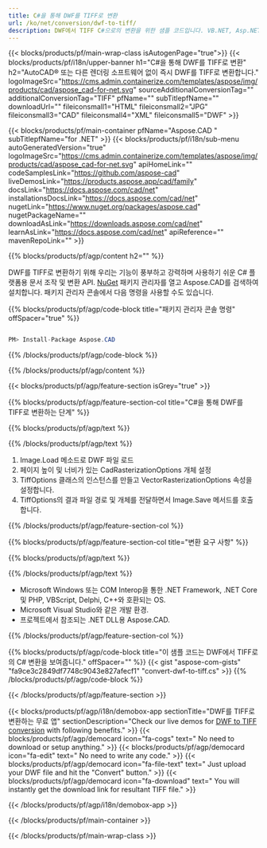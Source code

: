 ```yaml
---
title: C#을 통해 DWF를 TIFF로 변환 
url: /ko/net/conversion/dwf-to-tiff/ 
description: DWF에서 TIFF C#으로의 변환을 위한 샘플 코드입니다. VB.NET, Asp.NET 또는 모든 .NET 기반 응용 프로그램 내에서 일괄 DWF 파일을 TIFF로 변환하는 API 예제 코드를 사용합니다.
---
```


{{< blocks/products/pf/main-wrap-class isAutogenPage="true">}}
{{< blocks/products/pf/i18n/upper-banner h1="C#을 통해 DWF를 TIFF로 변환" h2="AutoCAD® 또는 다른 렌더링 소프트웨어 없이 즉시 DWF를 TIFF로 변환합니다." logoImageSrc="https://cms.admin.containerize.com/templates/aspose/img/products/cad/aspose_cad-for-net.svg" sourceAdditionalConversionTag="" additionalConversionTag="TIFF" pfName="" subTitlepfName="" downloadUrl="" fileiconsmall1="HTML" fileiconsmall2="JPG" fileiconsmall3="CAD" fileiconsmall4="XML" fileiconsmall5="DWF" >}}

{{< blocks/products/pf/main-container pfName="Aspose.CAD " subTitlepfName="for .NET" >}}
{{< blocks/products/pf/i18n/sub-menu autoGeneratedVersion="true" logoImageSrc="https://cms.admin.containerize.com/templates/aspose/img/products/cad/aspose_cad-for-net.svg" apiHomeLink="" codeSamplesLink="https://github.com/aspose-cad" liveDemosLink="https://products.aspose.app/cad/family" docsLink="https://docs.aspose.com/cad/net" installationsDocsLink="https://docs.aspose.com/cad/net" nugetLink="https://www.nuget.org/packages/aspose.cad" nugetPackageName="" downloadAsLink="https://downloads.aspose.com/cad/net" learnAsLink="https://docs.aspose.com/cad/net" apiReference="" mavenRepoLink="" >}}

{{% blocks/products/pf/agp/content h2="" %}}

DWF를 TIFF로 변환하기 위해 우리는 기능이 풍부하고 강력하며 사용하기 쉬운 C# 플랫폼용 문서 조작 및 변환 API. <a href=https://www.nuget.org/packages/aspose.cad>NuGet</a> 패키지 관리자를 열고 Aspose.CAD를 검색하여 설치합니다. 패키지 관리자 콘솔에서 다음 명령을 사용할 수도 있습니다.

{{% blocks/products/pf/agp/code-block title="패키지 관리자 콘솔 명령" offSpacer="true" %}}

```cs

PM> Install-Package Aspose.CAD

```

{{% /blocks/products/pf/agp/code-block %}}

{{% /blocks/products/pf/agp/content %}}

{{< blocks/products/pf/agp/feature-section isGrey="true" >}}

{{% blocks/products/pf/agp/feature-section-col title="C#을 통해 DWF를 TIFF로 변환하는 단계" %}}

{{% blocks/products/pf/agp/text %}}

{{% /blocks/products/pf/agp/text %}}

1. Image.Load 메소드로 DWF 파일 로드
1. 페이지 높이 및 너비가 있는 CadRasterizationOptions 개체 설정
1. TiffOptions 클래스의 인스턴스를 만들고 VectorRasterizationOptions 속성을 설정합니다.
1. TiffOptions의 결과 파일 경로 및 개체를 전달하면서 Image.Save 메서드를 호출합니다.

{{% /blocks/products/pf/agp/feature-section-col %}}

{{% blocks/products/pf/agp/feature-section-col title="변환 요구 사항" %}}

{{% blocks/products/pf/agp/text %}}

{{% /blocks/products/pf/agp/text %}}

- Microsoft Windows 또는 COM Interop을 통한 .NET Framework, .NET Core 및 PHP, VBScript, Delphi, C++와 호환되는 OS.
- Microsoft Visual Studio와 같은 개발 환경.
- 프로젝트에서 참조되는 .NET DLL용 Aspose.CAD.

{{% /blocks/products/pf/agp/feature-section-col %}}

{{% blocks/products/pf/agp/code-block title="이 샘플 코드는 DWF에서 TIFF로의 C# 변환을 보여줍니다." offSpacer="" %}}
{{< gist "aspose-com-gists" "fa9ce3c2849df7748c9043e827afecf1" "convert-dwf-to-tiff.cs" >}}
{{% /blocks/products/pf/agp/code-block %}}

{{< /blocks/products/pf/agp/feature-section >}}    

<!-- aboutfile Starts -->

{{< blocks/products/pf/agp/i18n/demobox-app sectionTitle="DWF를 TIFF로 변환하는 무료 앱" sectionDescription="Check our live demos for [DWF to TIFF conversion](https://products.aspose.app/cad/conversion/dwf-to-tiff) with following benefits." >}}
        {{< blocks/products/pf/agp/democard icon="fa-cogs" text=" No need to download or setup anything." >}}
        {{< blocks/products/pf/agp/democard icon="fa-edit" text=" No need to write any code." >}}
        {{< blocks/products/pf/agp/democard icon="fa-file-text" text=" Just upload your DWF file and hit the \"Convert\" button." >}}
        {{< blocks/products/pf/agp/democard icon="fa-download" text=" You will instantly get the download link for resultant TIFF file." >}}
 
   
{{< /blocks/products/pf/agp/i18n/demobox-app >}}

<!-- aboutfile Ends -->

{{< /blocks/products/pf/main-container >}}
    
{{< /blocks/products/pf/main-wrap-class >}}